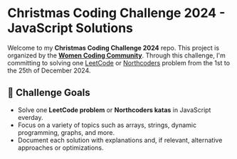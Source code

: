# Christmas Coding Challenge 2024 - JavaScript Solutions

Welcome to my **Christmas Coding Challenge 2024** repo. This project is organized by the **[Women Coding Community](https://womencodingcommunity.com/)**. Through this challenge, I'm committing to solving one [LeetCode](https://leetcode.com/)  or [Northcoders](https://northcoders.com/) problem from the 1st to the 25th of December 2024. 

## 📅 Challenge Goals
- Solve one **LeetCode problem** or **Northcoders katas** in JavaScript everday.
- Focus on a variety of topics such as arrays, strings, dynamic programming, graphs, and more.
- Document each solution with explanations and, if relevant, alternative approaches or optimizations.
